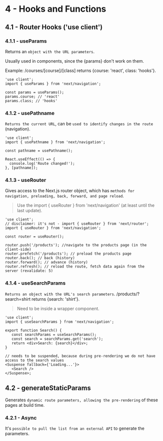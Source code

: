# 4 - Hooks and Functions

## 4.1 - Router Hooks ('use client')

### 4.1.1 - useParams

Returns an `object with the URL parameters`. 

Usually used in components, since the {params} don't work on them.

Example: /courses/[course]/[class] returns {course: 'react', class: 'hooks'}.

```tsx
'use client';
import { useParams } from 'next/navigation';

const params = useParams();
params.course; // 'react'
params.class; // 'hooks'
```

### 4.1.2 - usePathname

`Returns the current URL`, can be `used to identify changes in the route` (navigation).

```tsx
'use client';
import { usePathname } from 'next/navigation';

const pathname = usePathname();

React.useEffect(() => {
  console.log('Route changed!');
}, [pathname]);
```

### 4.1.3 - useRouter

Gives access to the Next.js router object, which has `methods for navigation, preloading, back, forward, and page reload`.

> Use the import { useRouter } from 'next/navigation' (at least until the last update).

```tsx
'use client';
// disclaimer: it's not - import { useRouter } from 'next/router';
import { useRouter } from 'next/navigation';

const router = useRouter();

router.push('/products'); //navigate to the products page (in the client-side)
router.prefetch('/products'); // preload the products page
router.back(); // back (history)
router.forward(); // advance (history)
router.refresh(); // reload the route, fetch data again from the server (revalidate: 5)
```

### 4.1.4 - useSearchParams

`Returns an object with the URL's search parameters`. /products/?search=shirt returns {search: 'shirt'}.

> Need to be inside a <Suspense> wrapper component.

```tsx
'use client';
import { useSearchParams } from 'next/navigation';

export function Search() {
   const searchParams = useSearchParams();
   const search = searchParams.get('search');
   return <div>Search: {search}</div>;
}

// needs to be suspended, because during pre-rendering we do not have access to the search values
<Suspense fallback={'Loading...'}>
   <Search />
</Suspense>;
```


## 4.2 - generateStaticParams

Generates `dynamic route parameters, allowing the pre-rendering` of these pages at build time.

### 4.2.1 - Async

It's `possible to pull the list from an external API` to generate the parameters.